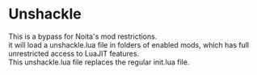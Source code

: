 # Unshackle
This is a bypass for Noita's mod restrictions.  
it will load a unshackle.lua file in folders of enabled mods, which has full unrestricted access to LuaJIT features.  
This unshackle.lua file replaces the regular init.lua file.